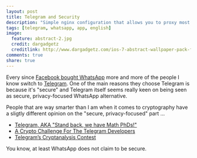 ```yaml
---
layout: post
title: Telegram and Security
description: "Simple nginx configuration that allows you to proxy most of Microsoft Exchange."
tags: [telegram, whatsapp, app, english]
image:
  feature: abstract-2.jpg
  credit: dargadgetz
  creditlink: http://www.dargadgetz.com/ios-7-abstract-wallpaper-pack-for-iphone-5-and-ipod-touch-retina/
comments: true
share: true
---
```


Every since [Facebook bought WhatsApp](http://techcrunch.com/2014/02/19/facebook-buying-whatsapp-for-16b-in-cash-and-stock-plus-3b-in-rsus/) more and more of the people I know switch to [Telegram](https://telegram.org). One of the main reasons they choose Telegram is because it's "secure" and Telegram itself seems really keen on being seen as secure, privacy-focused WhatsApp alternative.

People that are way smarter than I am when it comes to cryptography have a sligtly different opinion on the "secure, privacy-focused" part …

- [Telegram, AKA "Stand back, we have Math PhDs!"](http://unhandledexpression.com/2013/12/17/telegram-stand-back-we-know-maths/)
- [A Crypto Challenge For The Telegram Developers](http://thoughtcrime.org/blog/telegram-crypto-challenge/)
- [Telegram’s Cryptanalysis Contest](http://www.cryptofails.com/post/70546720222/telegrams-cryptanalysis-contest)

You know, at least WhatsApp does not claim to be secure.
